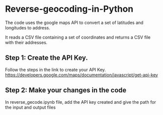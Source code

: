 # Reverse-geocoding-in-Python
The code uses the google maps API to convert a set of latitudes and longitudes to address.

It reads a CSV file containing a set of coordinates and returns a CSV file with their addresses.

## Step 1: Create the API Key.
Follow the steps in the link to create your API Key.
https://developers.google.com/maps/documentation/javascript/get-api-key

## Step 2: Make your changes in the code 
In reverse_gecode.ipynb file, add the API key created and give the path for the input and output files
